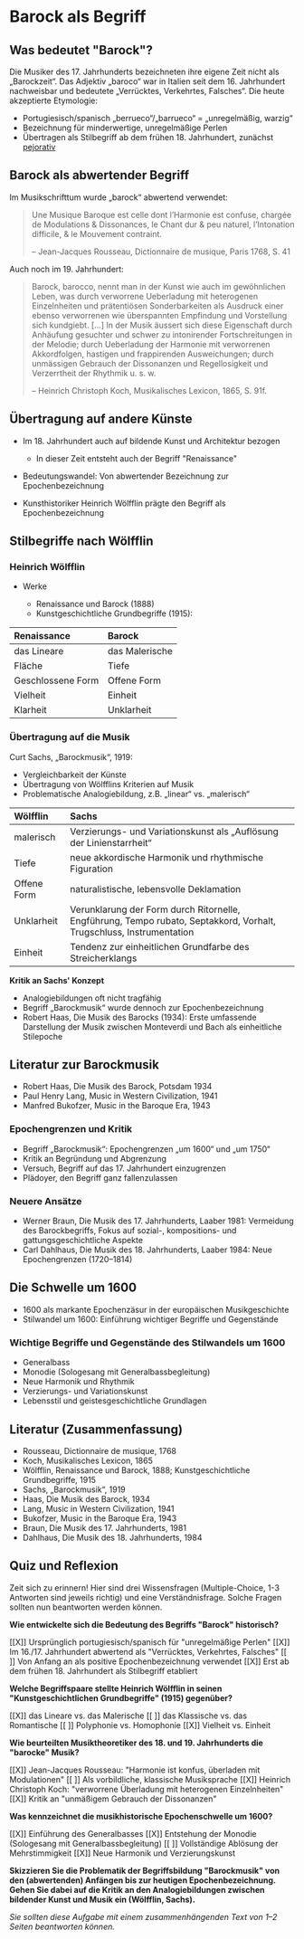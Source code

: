 <!--
author: Dennis Ried
email: dennis.ried@musikwiss.uni-halle.de
version: 1.0.0
language: de
narrator: Deutsch Female
import: ../config.md
tags: barock, begriffsgeschichte
-->

# Barock als Begriff

## Was bedeutet "Barock"?

Die Musiker des 17. Jahrhunderts bezeichneten ihre eigene Zeit nicht als „Barockzeit“. Das Adjektiv „baroco“ war in Italien seit dem 16. Jahrhundert nachweisbar und bedeutete „Verrücktes, Verkehrtes, Falsches“. Die heute akzeptierte Etymologie:

- Portugiesisch/spanisch „berrueco“/„barrueco“ = „unregelmäßig, warzig“
- Bezeichnung für minderwertige, unregelmäßige Perlen
- Übertragen als Stilbegriff ab dem frühen 18. Jahrhundert, zunächst [pejorativ](https://www.duden.de/rechtschreibung/pejorativ)

## Barock als abwertender Begriff

Im Musikschrifttum wurde „barock“ abwertend verwendet:

> Une Musique Baroque est celle dont l’Harmonie est confuse, chargée de Modulations & Dissonances, le Chant dur & peu naturel, l’Intonation difficile, & le Mouvement contraint.
>
> – Jean-Jacques Rousseau, Dictionnaire de musique, Paris 1768, S. 41

Auch noch im 19. Jahrhundert:


> Barock, barocco, nennt man in der Kunst wie auch im gewöhnlichen Leben, was durch verworrene Ueberladung mit heterogenen Einzelnheiten und prätentiösen Sonderbarkeiten als Ausdruck einer ebenso verworrenen wie überspannten Empfindung und Vorstellung sich kundgiebt. [...] In der Musik äussert sich diese Eigenschaft durch Anhäufung gesuchter und schwer zu intonirender Fortschreitungen in der Melodie; durch Ueberladung der Harmonie mit verworrenen Akkordfolgen, hastigen und frappirenden Ausweichungen; durch unmässigen Gebrauch der Dissonanzen und Regellosigkeit und Verzerrtheit der Rhythmik u. s. w.
>
> – Heinrich Christoph Koch, Musikalisches Lexicon, 1865, S. 91f.

## Übertragung auf andere Künste

- Im 18. Jahrhundert auch auf bildende Kunst und Architektur bezogen
  
  - In dieser Zeit entsteht auch der Begriff "Renaissance"

- Bedeutungswandel: Von abwertender Bezeichnung zur Epochenbezeichnung
- Kunsthistoriker Heinrich Wölfflin prägte den Begriff als Epochenbezeichnung

## Stilbegriffe nach Wölfflin

### Heinrich Wölfflin
* Werke
    
  * Renaissance und Barock (1888)
  * Kunstgeschichtliche Grundbegriffe (1915):

| Renaissance       | Barock         |
| :---------------- | :------------- |
| das Lineare       | das Malerische |
| Fläche			      | Tiefe          |
| Geschlossene Form	| Offene Form    |
| Vielheit		      | Einheit        |
| Klarheit		      | Unklarheit     |

### Übertragung auf die Musik

Curt Sachs, „Barockmusik“, 1919:

- Vergleichbarkeit der Künste
- Übertragung von Wölfflins Kriterien auf Musik
- Problematische Analogiebildung, z.B. „linear“ vs. „malerisch“

| Wölfflin    | Sachs |
| :---------- | :---- |
| malerisch   | Verzierungs- und Variationskunst als „Auflösung der Linienstarrheit“ |
| Tiefe       | neue akkordische Harmonik und rhythmische Figuration |
| Offene Form | naturalistische, lebensvolle Deklamation |
| Unklarheit  | Verunklarung der Form durch Ritornelle, Engführung, Tempo rubato, Septakkord, Vorhalt, Trugschluss, Instrumentation |
| Einheit     | Tendenz zur einheitlichen Grundfarbe des Streicherklangs |

**Kritik an Sachs' Konzept**

- Analogiebildungen oft nicht tragfähig
- Begriff „Barockmusik“ wurde dennoch zur Epochenbezeichnung
- Robert Haas, Die Musik des Barocks (1934): Erste umfassende Darstellung der Musik zwischen Monteverdi und Bach als einheitliche Stilepoche

## Literatur zur Barockmusik

- Robert Haas, Die Musik des Barock, Potsdam 1934
- Paul Henry Lang, Music in Western Civilization, 1941
- Manfred Bukofzer, Music in the Baroque Era, 1943

### Epochengrenzen und Kritik

- Begriff „Barockmusik“: Epochengrenzen „um 1600“ und „um 1750“
- Kritik an Begründung und Abgrenzung
- Versuch, Begriff auf das 17. Jahrhundert einzugrenzen
- Plädoyer, den Begriff ganz fallenzulassen

### Neuere Ansätze

- Werner Braun, Die Musik des 17. Jahrhunderts, Laaber 1981: Vermeidung des Barockbegriffs, Fokus auf sozial-, kompositions- und gattungsgeschichtliche Aspekte
- Carl Dahlhaus, Die Musik des 18. Jahrhunderts, Laaber 1984: Neue Epochengrenzen (1720–1814)

## Die Schwelle um 1600

- 1600 als markante Epochenzäsur in der europäischen Musikgeschichte
- Stilwandel um 1600: Einführung wichtiger Begriffe und Gegenstände

### Wichtige Begriffe und Gegenstände des Stilwandels um 1600

- Generalbass
- Monodie (Sologesang mit Generalbassbegleitung)
- Neue Harmonik und Rhythmik
- Verzierungs- und Variationskunst
- Lebensstil und geistesgeschichtliche Grundlagen


## Literatur (Zusammenfassung)

- Rousseau, Dictionnaire de musique, 1768
- Koch, Musikalisches Lexicon, 1865
- Wölfflin, Renaissance und Barock, 1888; Kunstgeschichtliche Grundbegriffe, 1915
- Sachs, „Barockmusik“, 1919
- Haas, Die Musik des Barock, 1934
- Lang, Music in Western Civilization, 1941
- Bukofzer, Music in the Baroque Era, 1943
- Braun, Die Musik des 17. Jahrhunderts, 1981
- Dahlhaus, Die Musik des 18. Jahrhunderts, 1984

## Quiz und Reflexion
Zeit sich zu erinnern! Hier sind drei Wissensfragen (Multiple-Choice, 1-3 Antworten sind jeweils richtig) und eine Verständnisfrage. Solche Fragen sollten nun beantworten werden können.

**Wie entwickelte sich die Bedeutung des Begriffs "Barock" historisch?**

[[X]] Ursprünglich portugiesisch/spanisch für "unregelmäßige Perlen"
[[X]] Im 16./17. Jahrhundert abwertend als "Verrücktes, Verkehrtes, Falsches"
[[ ]] Von Anfang an als positive Epochenbezeichnung verwendet
[[X]] Erst ab dem frühen 18. Jahrhundert als Stilbegriff etabliert

**Welche Begriffspaare stellte Heinrich Wölfflin in seinen "Kunstgeschichtlichen Grundbegriffe" (1915) gegenüber?**

[[X]] das Lineare vs. das Malerische
[[ ]] das Klassische vs. das Romantische
[[ ]] Polyphonie vs. Homophonie
[[X]] Vielheit vs. Einheit

**Wie beurteilten Musiktheoretiker des 18. und 19. Jahrhunderts die "barocke" Musik?**

[[X]] Jean-Jacques Rousseau: "Harmonie ist konfus, überladen mit Modulationen"
[[ ]] Als vorbildliche, klassische Musiksprache
[[X]] Heinrich Christoph Koch: "verworrene Überladung mit heterogenen Einzelnheiten"
[[X]] Kritik an "unmäßigem Gebrauch der Dissonanzen"

**Was kennzeichnet die musikhistorische Epochenschwelle um 1600?**

[[X]] Einführung des Generalbasses
[[X]] Entstehung der Monodie (Sologesang mit Generalbassbegleitung)
[[ ]] Vollständige Ablösung der Mehrstimmigkeit
[[X]] Neue Harmonik und Verzierungskunst

**Skizzieren Sie die Problematik der Begriffsbildung "Barockmusik" von den (abwertenden) Anfängen bis zur heutigen Epochenbezeichnung. Gehen Sie dabei auf die Kritik an den Analogiebildungen zwischen bildender Kunst und Musik ein (Wölfflin, Sachs).**

*Sie sollten diese Aufgabe mit einem zusammenhängenden Text von 1–2 Seiten beantworten können.*


